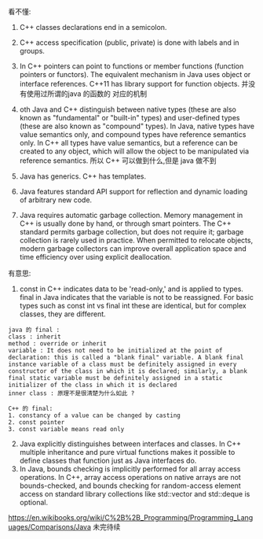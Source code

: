 看不懂:
1. C++ classes declarations end in a semicolon.
2. C++ access specification (public, private) is done with labels and in groups.
3. In C++ pointers can point to functions or member functions (function pointers or functors). The equivalent mechanism in Java uses object or interface references. C++11 has library support for function objects.
并没有使用过所谓的java  的函数的 对应的机制
4. oth Java and C++ distinguish between native types (these are also known as "fundamental" or "built-in" types) and user-defined types (these are also known as "compound" types). In Java, native types have value semantics only, and compound types have reference semantics only. In C++ all types have value semantics, but a reference can be created to any object, which will allow the object to be manipulated via reference semantics.
所以 C++ 可以做到什么,但是 java 做不到

5. Java has generics. C++ has templates.

6. Java features standard API support for reflection and dynamic loading of arbitrary new code.

7. Java requires automatic garbage collection. Memory management in C++ is usually done by hand, or through smart pointers. The C++ standard permits garbage collection, but does not require it; garbage collection is rarely used in practice. When permitted to relocate objects, modern garbage collectors can improve overall application space and time efficiency over using explicit deallocation.

有意思:
1. const in C++ indicates data to be 'read-only,' and is applied to types. final in Java indicates that the variable is not to be reassigned. For basic types such as const int vs final int these are identical, but for complex classes, they are different.
```
java 的 final :
class : inherit
method : override or inherit
variable : It does not need to be initialized at the point of declaration: this is called a "blank final" variable. A blank final instance variable of a class must be definitely assigned in every constructor of the class in which it is declared; similarly, a blank final static variable must be definitely assigned in a static initializer of the class in which it is declared
inner class : 原理不是很清楚为什么如此 ?

C++ 的 final:
1. constancy of a value can be changed by casting 
2. const pointer
3. const variable means read only
```
2. Java explicitly distinguishes between interfaces and classes. In C++ multiple inheritance and pure virtual functions makes it possible to define classes that function just as Java interfaces do.   
3. In Java, bounds checking is implicitly performed for all array access operations. In C++, array access operations on native arrays are not bounds-checked, and bounds checking for random-access element access on standard library collections like std::vector and std::deque is optional.

https://en.wikibooks.org/wiki/C%2B%2B_Programming/Programming_Languages/Comparisons/Java 未完待续